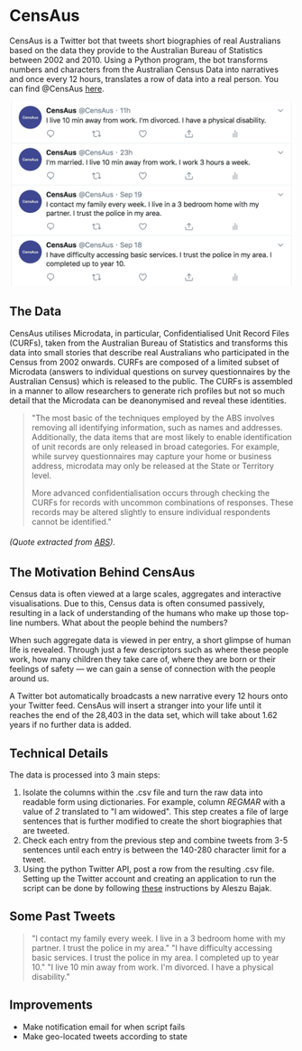 # CensAus
CensAus is a Twitter bot that tweets short biographies of real Australians based on the data they provide to the Australian Bureau of Statistics between 2002 and 2010. Using a Python program, the bot transforms numbers and characters from the Australian Census Data into narratives and once every 12 hours, translates a row of data into a real person. You can find @CensAus <a href="https://twitter.com/CensAus" target="_blank">here</a>.

![@CensAus](img.png)

## The Data
CensAus utilises Microdata, in particular, Confidentialised Unit Record Files (CURFs), taken from the Australian Bureau of Statistics and transforms this data into small stories that describe real Australians who participated in the Census from 2002 onwards. CURFs are composed of a limited subset of Microdata (answers to individual questions on survey questionnaires by the Australian Census) which is released to the public. The CURFs is assembled in a manner to allow researchers to generate rich profiles but not so much detail that the Microdata can be deanonymised and reveal these identities. 

> "The most basic of the techniques employed by the ABS involves removing all identifying information, such as names and addresses. Additionally, the data items that are most likely to enable identification of unit records are only released in broad categories. For example, while survey questionnaires may capture your home or business address, microdata may only be released at the State or Territory level.
> 
> More advanced confidentialisation occurs through checking the CURFs for records with uncommon combinations of responses. These records may be altered slightly to ensure individual respondents cannot be identified."

###### (Quote extracted from <a href="https://www.abs.gov.au/websitedbs/D3310114.nsf/home/CURF:+What+is+CURF+Microdata" target="_blank">ABS</a>).


## The Motivation Behind CensAus
Census data is often viewed at a large scales, aggregates and interactive visualisations. Due to this, Census data is often consumed passively, resulting in a lack of understanding of the humans who make up those top-line numbers. What about the people behind the numbers? 

When such aggregate data is viewed in per entry, a short glimpse of human life is revealed. Through just a few descriptors such as where these people work, how many children they take care of, where they are born or their feelings of safety — we can gain a sense of connection with the people around us. 

A Twitter bot automatically broadcasts a new narrative every 12 hours onto your Twitter feed. CensAus will insert a stranger into your life until it reaches the end of the 28,403 in the data set, which will take about 1.62 years if no further data is added.

## Technical Details
The data is processed into 3 main steps:
1. Isolate the columns within the .csv file and turn the raw data into readable form using dictionaries. For example, column *REGMAR* with a value of *2* translated to "I am widowed". This step creates a file of large sentences that is further modified to create the short biographies that are tweeted.
2. Check each entry from the previous step and combine tweets from 3-5 sentences until each entry is between the 140-280 character limit for a tweet.
3. Using the python Twitter API, post a row from the resulting .csv file. Setting up the Twitter account and creating an application to run the script can be done by following <a href="http://www.storybench.org/build-google-spreadsheet-auto-tweets-archives/" target="_blank">these</a> instructions by Aleszu Bajak.

## Some Past Tweets
> "I contact my family every week. I live in a 3 bedroom home with my partner. I trust the police in my area."
> "I have difficulty accessing basic services. I trust the police in my area. I completed up to year 10."
> "I live 10 min away from work. I'm divorced. I have a physical disability."

## Improvements
  - Make notification email for when script fails
  - Make geo-located tweets according to state
